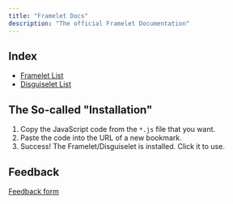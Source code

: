 ```yaml
---
title: "Framelet Docs"
description: "The official Framelet Documentation"
---
```


## Index

- [Framelet List](./framelets)
- [Disguiselet List](./disguiselets)

## The So-called "Installation"

1. Copy the JavaScript code from the `*.js` file that you want.
2. Paste the code into the URL of a new bookmark.
3. Success! The Framelet/Disguiselet is installed. Click it to use.

## Feedback

[Feedback form](https://forms.gle/Fo5yZhpQYCFnbgd28)
